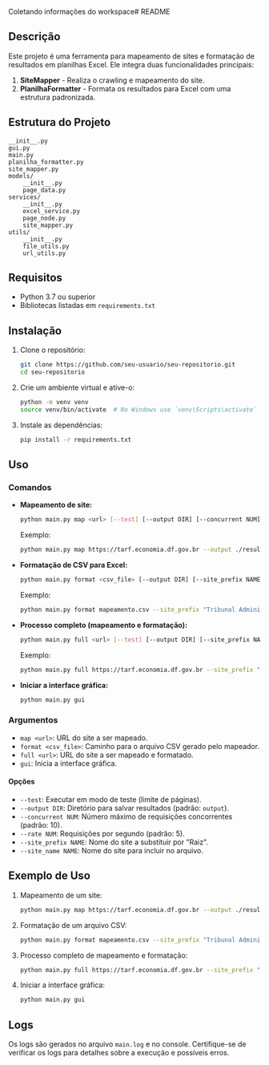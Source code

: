 Coletando informações do workspace# README

## Descrição

Este projeto é uma ferramenta para mapeamento de sites e formatação de resultados em planilhas Excel. Ele integra duas funcionalidades principais:

1. **SiteMapper** - Realiza o crawling e mapeamento do site.
2. **PlanilhaFormatter** - Formata os resultados para Excel com uma estrutura padronizada.

## Estrutura do Projeto

```
__init__.py
gui.py
main.py
planilha_formatter.py
site_mapper.py
models/
    __init__.py
    page_data.py
services/
    __init__.py
    excel_service.py
    page_node.py
    site_mapper.py
utils/
    __init__.py
    file_utils.py
    url_utils.py
```

## Requisitos

-   Python 3.7 ou superior
-   Bibliotecas listadas em `requirements.txt`

## Instalação

1. Clone o repositório:

    ```sh
    git clone https://github.com/seu-usuario/seu-repositorio.git
    cd seu-repositorio
    ```

2. Crie um ambiente virtual e ative-o:

    ```sh
    python -m venv venv
    source venv/bin/activate  # No Windows use `venv\Scripts\activate`
    ```

3. Instale as dependências:
    ```sh
    pip install -r requirements.txt
    ```

## Uso

### Comandos

-   **Mapeamento de site:**

    ```sh
    python main.py map <url> [--test] [--output DIR] [--concurrent NUM] [--rate NUM]
    ```

    Exemplo:

    ```sh
    python main.py map https://tarf.economia.df.gov.br --output ./resultados
    ```

-   **Formatação de CSV para Excel:**

    ```sh
    python main.py format <csv_file> [--output DIR] [--site_prefix NAME]
    ```

    Exemplo:

    ```sh
    python main.py format mapeamento.csv --site_prefix "Tribunal Administrativo de Recursos Fiscais"
    ```

-   **Processo completo (mapeamento e formatação):**

    ```sh
    python main.py full <url> [--test] [--output DIR] [--site_prefix NAME]
    ```

    Exemplo:

    ```sh
    python main.py full https://tarf.economia.df.gov.br --site_prefix "Tribunal Administrativo de Recursos Fiscais"
    ```

-   **Iniciar a interface gráfica:**
    ```sh
    python main.py gui
    ```

### Argumentos

-   `map <url>`: URL do site a ser mapeado.
-   `format <csv_file>`: Caminho para o arquivo CSV gerado pelo mapeador.
-   `full <url>`: URL do site a ser mapeado e formatado.
-   `gui`: Inicia a interface gráfica.

#### Opções

-   `--test`: Executar em modo de teste (limite de páginas).
-   `--output DIR`: Diretório para salvar resultados (padrão: `output`).
-   `--concurrent NUM`: Número máximo de requisições concorrentes (padrão: 10).
-   `--rate NUM`: Requisições por segundo (padrão: 5).
-   `--site_prefix NAME`: Nome do site a substituir por "Raiz".
-   `--site_name NAME`: Nome do site para incluir no arquivo.

## Exemplo de Uso

1. Mapeamento de um site:

    ```sh
    python main.py map https://tarf.economia.df.gov.br --output ./resultados
    ```

2. Formatação de um arquivo CSV:

    ```sh
    python main.py format mapeamento.csv --site_prefix "Tribunal Administrativo de Recursos Fiscais"
    ```

3. Processo completo de mapeamento e formatação:

    ```sh
    python main.py full https://tarf.economia.df.gov.br --site_prefix "Tribunal Administrativo de Recursos Fiscais"
    ```

4. Iniciar a interface gráfica:
    ```sh
    python main.py gui
    ```

## Logs

Os logs são gerados no arquivo `main.log` e no console. Certifique-se de verificar os logs para detalhes sobre a execução e possíveis erros.
